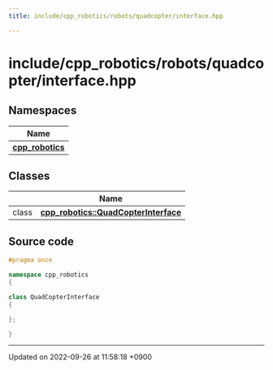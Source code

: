 ```yaml
---
title: include/cpp_robotics/robots/quadcopter/interface.hpp

---
```


# include/cpp_robotics/robots/quadcopter/interface.hpp



## Namespaces

| Name           |
| -------------- |
| **[cpp_robotics](/cpp_robotics/doxybook/Namespaces/namespacecpp__robotics/)**  |

## Classes

|                | Name           |
| -------------- | -------------- |
| class | **[cpp_robotics::QuadCopterInterface](/cpp_robotics/doxybook/Classes/classcpp__robotics_1_1QuadCopterInterface/)**  |




## Source code

```cpp
#pragma once

namespace cpp_robotics
{

class QuadCopterInterface
{

};

}
```


-------------------------------

Updated on 2022-09-26 at 11:58:18 +0900
